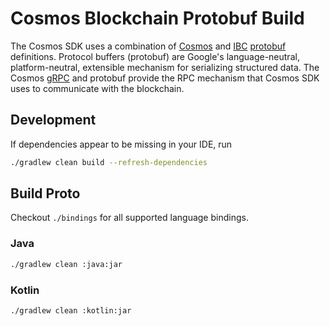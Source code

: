 # Cosmos Blockchain Protobuf Build

The Cosmos SDK uses a combination of [Cosmos](https://github.com/cosmos/cosmos-sdk) 
and [IBC](https://github.com/cosmos/ibc-go) [protobuf](https://developers.google.com/protocol-buffers) definitions.
Protocol buffers (protobuf) are Google's language-neutral, platform-neutral,
extensible mechanism for serializing structured data.  The Cosmos
[gRPC](https://grpc.io) and protobuf provide the RPC mechanism that Cosmos SDK uses
to communicate with the blockchain.

## Development
If dependencies appear to be missing in your IDE, run
```bash
./gradlew clean build --refresh-dependencies
```

## Build Proto
Checkout `./bindings` for all supported language bindings.

### Java
```bash
./gradlew clean :java:jar
```

### Kotlin
```bash
./gradlew clean :kotlin:jar
```

